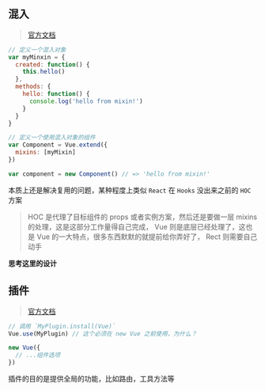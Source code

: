 ## 混入

> [官方文档](https://cn.vuejs.org/v2/guide/mixins.html)

```js
// 定义一个混入对象
var myMinxin = {
  created: function() {
    this.hello()
  },
  methods: {
    hello: function() {
      console.log('hello from mixin!')
    }
  }
}

// 定义一个使用混入对象的组件
var Component = Vue.extend({
  mixins: [myMixin]
})

var component = new Component() // => 'hello from mixin!'
```

本质上还是解决复用的问题，某种程度上类似 `React` 在 `Hooks` 没出来之前的 `HOC` 方案

> HOC 是代理了目标组件的 props 或者实例方案，然后还是要做一层 mixins 的处理，这是这部分工作量得自己完成， Vue 则是底层已经处理了，这也是 Vue 的一大特点，很多东西默默的就提前给你弄好了， Rect 则需要自己动手

**思考这里的设计**

## 插件

> [官方文档](https://cn.vuejs.org/v2/guide/plugins.html)

```js
// 调用 `MyPlugin.install(Vue)`
Vue.use(MyPlugin) // 这个必须在 new Vue 之前使用，为什么？

new Vue({
  // ...组件选项
})

```
插件的目的是提供全局的功能，比如路由，工具方法等